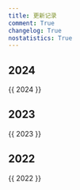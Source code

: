 ```yaml
---
title: 更新记录
comment: True
changelog: True
nostatistics: True
---
```


<style>
.md-typeset h2 {
    margin-top: 0em;
}
</style>

## 2024
{{ 2024 }}

## 2023
{{ 2023 }}

## 2022
{{ 2022 }}
